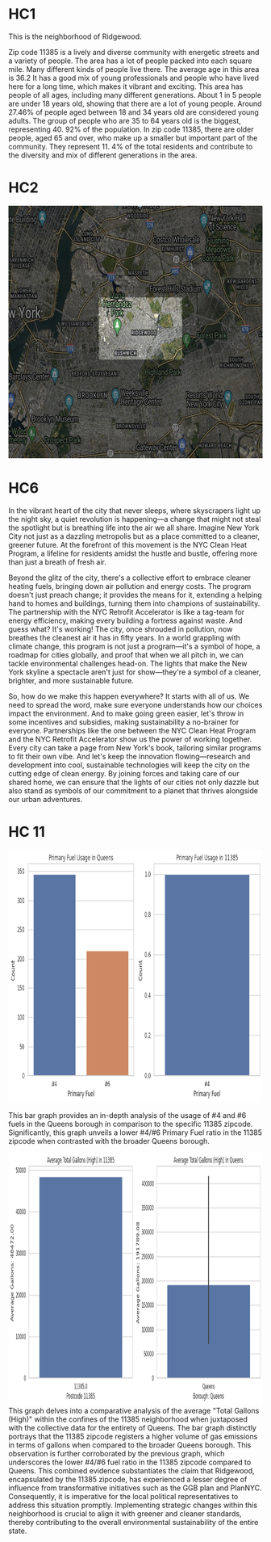 # HC1
This is the neighborhood of Ridgewood.

Zip code 11385 is a lively and diverse community with energetic streets and a variety of people. The area has a lot of people packed into each square mile. Many different kinds of people live there. The average age in this area is 36.2 It has a good mix of young professionals and people who have lived here for a long time, which makes it vibrant and exciting. This area has people of all ages, including many different generations. About 1 in 5 people are under 18 years old, showing that there are a lot of young people. Around 27.46% of people aged between 18 and 34 years old are considered young adults. The group of people who are 35 to 64 years old is the biggest, representing 40. 92% of the population. In zip code 11385, there are older people, aged 65 and over, who make up a smaller but important part of the community. They represent 11. 4% of the total residents and contribute to the diversity and mix of different generations in the area.


# HC2

<img
  class="fit-picture"
  src="Fig4.png"
  alt="CLEANHEAT ICON" 
  style="width:900px;height:500px;"
  />
  

# HC6

In the vibrant heart of the city that never sleeps, where skyscrapers light up the night sky, a quiet revolution is happening—a change that might not steal the spotlight but is breathing life into the air we all share. Imagine New York City not just as a dazzling metropolis but as a place committed to a cleaner, greener future. At the forefront of this movement is the NYC Clean Heat Program, a lifeline for residents amidst the hustle and bustle, offering more than just a breath of fresh air.

Beyond the glitz of the city, there's a collective effort to embrace cleaner heating fuels, bringing down air pollution and energy costs. The program doesn't just preach change; it provides the means for it, extending a helping hand to homes and buildings, turning them into champions of sustainability. The partnership with the NYC Retrofit Accelerator is like a tag-team for energy efficiency, making every building a fortress against waste. And guess what? It's working! The city, once shrouded in pollution, now breathes the cleanest air it has in fifty years. In a world grappling with climate change, this program is not just a program—it's a symbol of hope, a roadmap for cities globally, and proof that when we all pitch in, we can tackle environmental challenges head-on. The lights that make the New York skyline a spectacle aren't just for show—they're a symbol of a cleaner, brighter, and more sustainable future.

So, how do we make this happen everywhere? It starts with all of us. We need to spread the word, make sure everyone understands how our choices impact the environment. And to make going green easier, let's throw in some incentives and subsidies, making sustainability a no-brainer for everyone. Partnerships like the one between the NYC Clean Heat Program and the NYC Retrofit Accelerator show us the power of working together. Every city can take a page from New York's book, tailoring similar programs to fit their own vibe. And let's keep the innovation flowing—research and development into cool, sustainable technologies will keep the city on the cutting edge of clean energy. By joining forces and taking care of our shared home, we can ensure that the lights of our cities not only dazzle but also stand as symbols of our commitment to a planet that thrives alongside our urban adventures.

# HC 11

<img
  class="fit-picture"
  src="Fig1.png"
  alt="Briarwood zoomed in" 
  style="width:900px;height:500px;"
  />

This bar graph provides an in-depth analysis of the usage of #4 and #6 fuels in the Queens borough in comparison to the specific 11385 zipcode. Significantly, this graph unveils a lower #4/#6 Primary Fuel ratio in the 11385 zipcode when contrasted with the broader Queens borough.

<img
  class="fit-picture"
  src="Fig2.png"
  alt="CLEANHEAT ICON" 
  style="width:900px;height:500px;"
  />
This graph delves into a comparative analysis of the average "Total Gallons (High)" within the confines of the 11385 neighborhood when juxtaposed with the collective data for the entirety of Queens. The bar graph distinctly portrays that the 11385 zipcode registers a higher volume of gas emissions in terms of gallons when compared to the broader Queens borough. This observation is further corroborated by the previous graph, which underscores the lower #4/#6 fuel ratio in the 11385 zipcode compared to Queens. This combined evidence substantiates the claim that Ridgewood, encapsulated by the 11385 zipcode, has experienced a lesser degree of influence from transformative initiatives such as the GGB plan and PlanNYC. Consequently, it is imperative for the local political representatives to address this situation promptly. Implementing strategic changes within this neighborhood is crucial to align it with greener and cleaner standards, thereby contributing to the overall environmental sustainability of the entire state.

